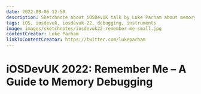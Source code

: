 ```yaml
---
date: 2022-09-06 12:50
description: Sketchnote about iOSDevUK talk by Luke Parham about memory debugging
tags: iOS, iosdevuk, iosdevuk-22, debugging, instruments
image: images/sketchnotes/iosdevuk22-remember-me-small.jpg
contentCreator: Luke Parham
linkToContentCreator: https://twitter.com/lukeparham
---
```


# iOSDevUK 2022: Remember Me – A Guide to Memory Debugging
